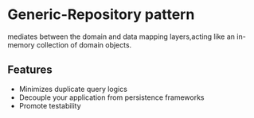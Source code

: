 
# Generic-Repository pattern

mediates between the domain and data mapping layers,acting like an in-memory collection of domain objects.




## Features

- Minimizes duplicate query logics
- Decouple your application from persistence frameworks
- Promote testability
